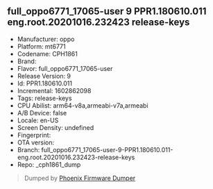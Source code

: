 ## full_oppo6771_17065-user 9 PPR1.180610.011 eng.root.20201016.232423 release-keys
- Manufacturer: oppo
- Platform: mt6771
- Codename: CPH1861
- Brand: 
- Flavor: full_oppo6771_17065-user
- Release Version: 9
- Id: PPR1.180610.011
- Incremental: 1602862098
- Tags: release-keys
- CPU Abilist: arm64-v8a,armeabi-v7a,armeabi
- A/B Device: false
- Locale: en-US
- Screen Density: undefined
- Fingerprint: 
- OTA version: 
- Branch: full_oppo6771_17065-user-9-PPR1.180610.011-eng.root.20201016.232423-release-keys
- Repo: _cph1861_dump


>Dumped by [Phoenix Firmware Dumper](https://github.com/DroidDumps/phoenix_firmware_dumper)
